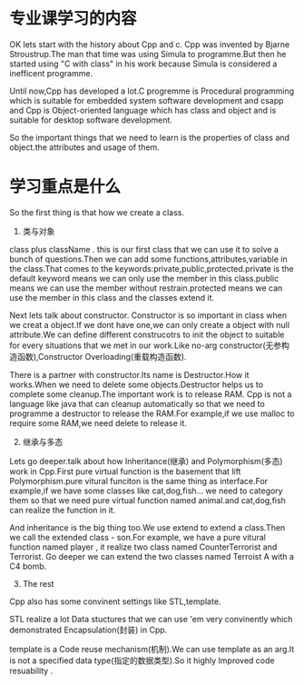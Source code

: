 <!--
 * @Author: eraDong 115410761+eraDong@users.noreply.github.com
 * @Date: 2023-09-09 21:10:25
 * @LastEditors: eraDong 115410761+eraDong@users.noreply.github.com
 * @LastEditTime: 2023-09-09 22:22:39
 * @FilePath: \SUST\RandomThings\Postgraduation\APS\C++ programme\taking.md
 * @Description: 这是默认设置,请设置`customMade`, 打开koroFileHeader查看配置 进行设置: https://github.com/OBKoro1/koro1FileHeader/wiki/%E9%85%8D%E7%BD%AE
-->
# 专业课学习的内容
OK lets start with the history about Cpp and c. Cpp was invented by Bjarne Stroustrup.The man that time was using Simula to programme.But then he started using "C with class" in his work because Simula is considered a inefficent programme.

Until now,Cpp has developed a lot.C progremme is Procedural programming which is suitable for embedded system software development and csapp and Cpp is Object-oriented language which has class and object and is suitable for desktop software development.

So the important things that we need to learn is the properties of class and object.the attributes and usage of them.


# 学习重点是什么
So the first thing is that how we create a class.


1. 类与对象

class plus className . this is our first class that we can use it to solve a bunch of questions.Then we can add some functions,attributes,variable in the class.That comes to the keywords:private,public,protected.private is the default keyword means we can only use the member in this class.public means we can use the member without restrain.protected means we can use the member in this class and the classes extend it.

Next lets talk about constructor. Constructor is so important in class when we creat a object.If we dont have one,we can only create a object with null attribute.We can define different construcotrs to init the object to suitable for every situations that we met in our work.Like no-arg constructor(无参构造函数),Constructor Overloading(重载构造函数).

There is a partner with constructor.Its name is Destructor.How it works.When we need to delete some objects.Destructor helps us to complete some cleanup.The important work is to release RAM. Cpp is not a language like java that can cleanup automatically so that we need to programme a destructor to release the RAM.For example,if we use malloc to require some RAM,we need delete to release it.

2. 继承与多态

Lets go deeper.talk about how Inheritance(继承) and Polymorphism(多态) work in Cpp.First pure virtual function is the basement that lift Polymorphism.pure vitural funciton is the same thing as interface.For example,if we have some classes like cat,dog,fish...   we need to category them so that we need pure virtual function named animal.and cat,dog,fish can realize the function in it.

And inheritance is the big thing too.We use extend to extend a class.Then we call the extended class - son.For example, we have a pure vitural function named player , it realize two class named CounterTerrorist and Terrorist. Go deeper we can extend the two classes named Terroist A with a C4 bomb.

3. The rest

Cpp also has some convinent settings like STL,template.

STL realize a lot Data stuctures that we can use 'em very convinently which demonstrated Encapsulation(封装) in Cpp.

template is a Code reuse mechanism(机制).We can use template as an arg.It  is not a specified data type(指定的数据类型).So it highly Improved code resuability
.





